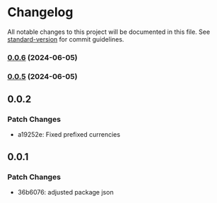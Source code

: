 # Changelog

All notable changes to this project will be documented in this file. See [standard-version](https://github.com/conventional-changelog/standard-version) for commit guidelines.

### [0.0.6](https://github.com/finsweet/developer-starter/compare/v0.0.5...v0.0.6) (2024-06-05)

### [0.0.5](https://github.com/finsweet/developer-starter/compare/v0.0.4...v0.0.5) (2024-06-05)

## 0.0.2

### Patch Changes

- a19252e: Fixed prefixed currencies

## 0.0.1

### Patch Changes

- 36b6076: adjusted package json
